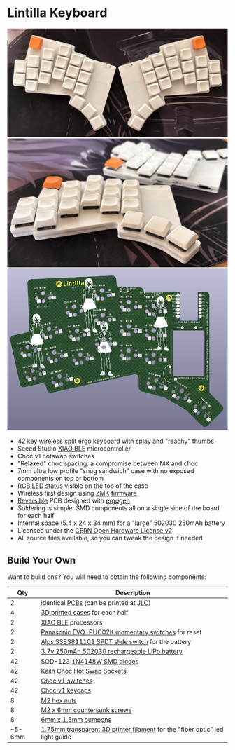 # Lintilla Keyboard

![Lintilla Keyboard](images/lintilla-keyboard.jpg)
![Lintilla side view](images/lintilla-side-view.jpg)
![Lintilla PCB](images/pcb-lintilla.jpg)

- 42 key wireless split ergo keyboard with splay and "reachy" thumbs
- Seeed Studio [XIAO BLE][xiao] microcontroller
- Choc v1 hotswap switches
- "Relaxed" choc spacing: a compromise between MX and choc
- 7mm ultra low profile "snug sandwich" case with no exposed components on top or bottom
- [RGB LED status][rgbled] visible on the top of the case
- Wireless first design using [ZMK][zmk] [firmware][firmware]
- [Reversible](images/pcb-allitnil.jpg) PCB designed with [ergogen][ergogen]
- Soldering is simple: SMD components all on a single side of the board for each half
- Internal space (5.4 x 24 x 34 mm) for a "large" 502030 250mAh battery
- Licensed under the [CERN Open Hardware License v2][ohl]
- All source files available, so you can tweak the design if needed

## Build Your Own

Want to build one? You will need to obtain the following components:

| Qty    | Description |
| ------ | ----------- |
| 2      | identical [PCBs][pcb] (can be printed at [JLC][jlc]) |
| 4      | [3D printed cases][case] for each half |
| 2      | [XIAO BLE][xiao] processors |
| 2      | [Panasonic EVQ-PUC02K momentary switches][reset] for reset |
| 2      | [Alps SSSS811101 SPDT slide switch][power] for the battery |
| 2      | [3.7v 250mAh 502030 rechargeable LiPo battery][battery] |
| 42     | SOD-123 [1N4148W SMD diodes][diodes] |
| 42     | Kailh [Choc Hot Swap Sockets][sockets] |
| 42     | [Choc v1 switches][switches] |
| 42     | [Choc v1 keycaps][keycaps] |
| 8      | [M2 hex nuts][hexnuts] |
| 8      | [M2 x 6mm countersunk screws][screws] |
| 8      | [6mm x 1.5mm bumpons][bumpons] |
| ~5-6mm | [1.75mm transparent 3D printer filament][filament] for the "fiber optic" led light guide |

[battery]: https://ydlbattery.com/products/3-7v-250mah-502030-lithium-polymer-ion-battery
[bumpons]: https://www.walmart.com/ip/Small-Door-Bumpers-Self-Adhesive-Clear-Rubber-Feet-Tiny-Bumpons-1-4-Diameter-X-1-16-Thick-100-Pack-u2026/2377364014
[case]: cases/
[diodes]: https://typeractive.xyz/products/smd-diodes
[ergogen]: https://ergogen.xyz
[filament]: https://gizmodorks.com/nylon-filament-200-g-spool/
[firmware]: https://github.com/ctranstrum/lintilla/tree/zmk
[hexnuts]: https://www.getfpv.com/m2-black-metal-hex-nut-set-of-8.html
[jlc]: https://jlcpcb.com
[keycaps]: https://lowprokb.ca/collections/keycaps/products/mbk-low-profile-pbt-blank-keycaps
[ohl]: LICENSE.txt
[pcb]: pcb/lintilla-gerbers.zip
[power]: https://typeractive.xyz/products/power-switch
[reset]: https://typeractive.xyz/products/reset-button
[rgbled]: https://github.com/caksoylar/zmk-rgbled-widget
[screws]: https://monsterbolts.com/products/mach-phil-flat-a2-m2?variant=21222571802707
[sockets]: https://typeractive.xyz/products/hotswap-sockets?variant=45742200324327
[switches]: https://lowprokb.ca/collections/switches/products/ambients-silent-choc-switches
[xiao]: https://wiki.seeedstudio.com/XIAO_BLE/
[zmk]: https://zmk.dev

